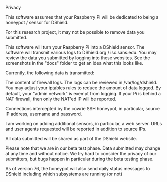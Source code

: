 Privacy

This software assumes that your Raspberry Pi will be dedicated to being a honeypot / sensor for DShield.

For this research project, it may not be possible to remove data you submitted.

This software will turn your Raspberry Pi into a DShield sensor. The software will transmit various logs to 
DShield.org / isc.sans.edu. You may review the data you submitted by logging into these websites. See the screenshots 
in the "docs" folder to get an idea what this looks like.

Currently, the following data is transmitted:

The content of firewall logs. The logs can be reviewed in /var/log/dshield. You may adjust your iptables rules to 
reduce the amount of data logged. By default, your "admin network" is exempt from logging. If your Pi is behind a NAT 
firewall, then only the NAT'ed IP will be reported.

Connections intercepted by the cowrie SSH honeypot, in particular, source IP address, username and password.

I am working on adding additional sensors, in particular, a web server. URLs and user agents requested will be 
reported in addition to source IPs.

All data submitted will be shared as part of the DShield website.

Please note that we are in our beta test phase. Data submitted may change at any time and without notice. We try hard 
to consider the privacy of our submitters, but bugs happen in particular during the beta testing phase.

As of version 76, the honeypot will also send daily status messages to DShield including which subsystems are running 
(or not)